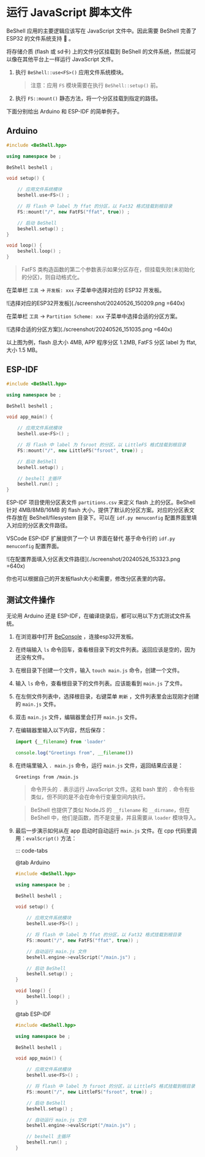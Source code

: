 # 运行   JavaScript 脚本文件

BeShell 应用的主要逻辑应该写在 JavaScript 文件中。因此需要 BeShell 完善了 ESP32 的文件系统支持 :page_facing_up: 。

将存储介质 (flash 或 sd卡) 上的文件分区挂载到 BeShell 的文件系统，然后就可以像在其他平台上一样运行 JavaScript 文件。


1. 执行 `BeShell::use<FS>()` 应用文件系统模块。

    > 注意：应用 `FS` 模块需要在执行 `BeShell::setup()` 前。

2. 执行 `FS::mount()` 静态方法，将一个分区挂载到指定的路径。

下面分别给出 Arduino 和 ESP-IDF 的简单例子。

## Arduino

```cpp
#include <BeShell.hpp>

using namespace be ;

BeShell beshell ;

void setup() {

    // 应用文件系统模块
    beshell.use<FS>() ;

    // 将 flash 中 label 为 ffat 的分区，以 Fat32 格式挂载到根目录
    FS::mount("/", new FatFS("ffat", true)) ;

    // 启动 BeShell
    beshell.setup() ;
}

void loop() {
    beshell.loop() ;
}
```

> FatFS 类构造函数的第二个参数表示如果分区存在，但挂载失败(未初始化的分区)，则自动格式化。

在菜单栏 `工具` -> `开发板: xxx` 子菜单中选择对应的 ESP32 开发板。

![选择对应的ESP32开发板](./screenshot/20240526_150209.png =640x)

在菜单栏 `工具` -> `Partition Scheme: xxx` 子菜单中选择合适的分区方案。

![选择合适的分区方案](./screenshot/20240526_151035.png =640x)

以上图为例，flash 总大小 4MB, APP 程序分区 1.2MB, FatFS 分区 label 为 ffat, 大小 1.5 MB。


## ESP-IDF

```cpp
#include <BeShell.hpp>

using namespace be ;

BeShell beshell ;

void app_main() {

    // 应用文件系统模块
    beshell.use<FS>() ;

    // 将 flash 中 label 为 fsroot 的分区，以 LittleFS 格式挂载到根目录
    FS::mount("/", new LittleFS("fsroot", true)) ;

    // 启动 BeShell
    beshell.setup() ;

    // beshell 主循环
    beshell.run() ;
}
```

ESP-IDF 项目使用分区表文件 `partitions.csv` 来定义 flash 上的分区。BeShell 针对 4MB/8MB/16MB 的 flash 大小，提供了默认的分区方案。对应的分区表文件存放在 BeShell/filesystem 目录下。可以在 `idf.py menuconfig` 配置界面里填入对应的分区表文件路径。

VSCode ESP-IDF 扩展提供了一个 UI 界面在替代 基于命令行的 `idf.py menuconfig` 配置界面。

![在配置界面填入分区表文件路径](./screenshot/20240526_153323.png =640x)

你也可以根据自己的开发板flash大小和需要，修改分区表里的内容。


## 测试文件操作

无论用 Arduino 还是 ESP-IDF，在编译烧录后，都可以用以下方式测试文件系统。

1. 在浏览器中打开 [BeConsole](https://beconsole.become.cool) ，连接esp32开发板。

2. 在终端输入 `ls` 命令回车，查看根目录下的文件列表。返回应该是空的，因为还没有文件。

3. 在根目录下创建一个文件，输入 `touch main.js` 命令，创建一个文件。

4. 输入 `ls` 命令，查看根目录下的文件列表。应该能看到 `main.js` 了文件。

5. 在左侧文件列表中，选择根目录，右键菜单 `刷新` ，文件列表里会出现刚才创建的 `main.js` 文件。

6. 双击 `main.js` 文件，编辑器里会打开 `main.js` 文件。

7. 在编辑器里输入以下内容，然后保存：

    ```javascript
    import {__filename} from 'loader'

    console.log("Greetings from", __filename())
    ```

8. 在终端里输入 `. main.js` 命令，运行 `main.js` 文件，返回结果应该是：

    ```
    Greetings from /main.js
    ```

    > 命令开头的 `.` 表示运行 JavaScript 文件。这和 bash 里的 `.` 命令有些类似，但不同的是不会在命令行变量空间内执行。

    > BeShell 也提供了类似 NodeJS 的 `__filename` 和 `__dirname`，但在 BeShell 中，他们是函数，而不是变量，并且需要从 `loader` 模块导入。

9. 最后一步演示如何从在 app 启动时自动运行 `main.js` 文件。在 cpp 代码里调用：`evalScript()` 方法：

    ::: code-tabs

    @tab Arduino
    ```cpp
    #include <BeShell.hpp>

    using namespace be ;

    BeShell beshell ;

    void setup() {

        // 应用文件系统模块
        beshell.use<FS>() ;

        // 将 flash 中 label 为 ffat 的分区，以 Fat32 格式挂载到根目录
        FS::mount("/", new FatFS("ffat", true)) ;

        // 自动运行 main.js 文件
        beshell.engine->evalScript("/main.js") ;

        // 启动 BeShell
        beshell.setup() ;
    }

    void loop() {
        beshell.loop() ;
    }
    ```
    
    @tab ESP-IDF
    ```cpp
    #include <BeShell.hpp>

    using namespace be ;

    BeShell beshell ;

    void app_main() {

        // 应用文件系统模块
        beshell.use<FS>() ;

        // 将 flash 中 label 为 fsroot 的分区，以 LittleFS 格式挂载到根目录
        FS::mount("/", new LittleFS("fsroot", true)) ;

        // 启动 BeShell
        beshell.setup() ;

        // 自动运行 main.js 文件
        beshell.engine->evalScript("/main.js") ;

        // beshell 主循环
        beshell.run() ;
    }
    ```